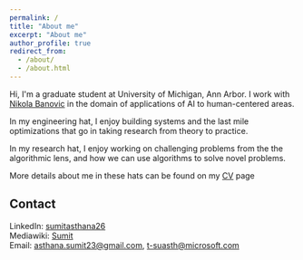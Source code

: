 ```yaml
---
permalink: /
title: "About me"
excerpt: "About me"
author_profile: true
redirect_from: 
  - /about/
  - /about.html
---
```


Hi, I'm a graduate student at University of Michigan, Ann Arbor. I work with [Nikola Banovic](http://www.nikolabanovic.net/) in the domain of applications of AI to human-centered areas.

In my engineering hat, I enjoy building systems and the last mile optimizations that go in taking research from theory to practice.

In my research hat, I enjoy working on challenging problems from the the algorithmic lens, and how we can use algorithms to solve novel problems. 

More details about me in these hats can be found on my [CV](/cv) page


Contact
------

LinkedIn: [sumitasthana26](https://www.linkedin.com/in/sumitasthana26/)  
Mediawiki: [Sumit](https://meta.wikimedia.org/wiki/User_talk:Sumit.iitp)  
Email: asthana.sumit23@gmail.com, t-suasth@microsoft.com
